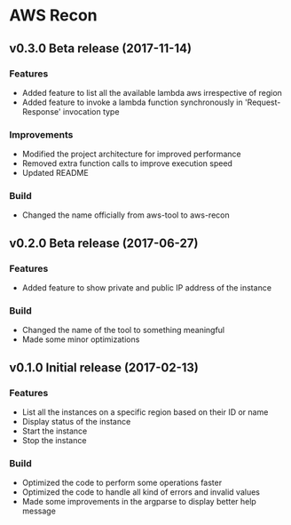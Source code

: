 # **AWS Recon**

## v0.3.0 Beta release (2017-11-14)
### Features

- Added feature to list all the available lambda aws irrespective of region
- Added feature to invoke a lambda function synchronously in 'Request-Response' invocation type

### Improvements

- Modified the project architecture for improved performance
- Removed extra function calls to improve execution speed
- Updated README

### Build

- Changed the name officially from aws-tool to aws-recon

## v0.2.0 Beta release (2017-06-27)
### Features

- Added feature to show private and public IP address of the instance

### Build

- Changed the name of the tool to something meaningful
- Made some minor optimizations

## v0.1.0 Initial release (2017-02-13)
### Features

- List all the instances on a specific region based on their ID or name
- Display status of the instance
- Start the instance
- Stop the instance

### Build

- Optimized the code to perform some operations faster
- Optimized the code to handle all kind of errors and invalid values
- Made some improvements in the argparse to display better help message